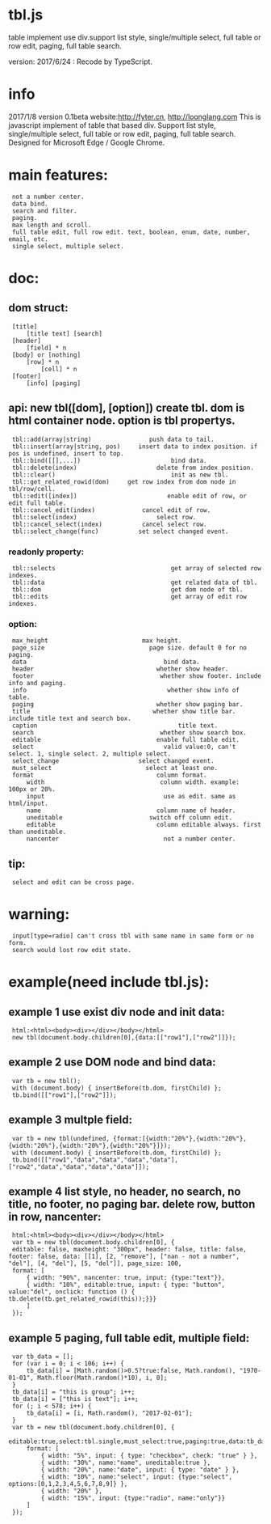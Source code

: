 # tbl.js
table implement use div.support list style, single/multiple select, full table or row edit, paging, full table search.

version:
2017/6/24 : Recode by TypeScript. 

# info
  2017/1/8
  version 0.1beta
  website:http://fyter.cn, http://loonglang.com
  This is javascript implement of table that based div.
  Support list style, single/multiple select, full table or row edit, paging, full table search.
  Designed for Microsoft Edge / Google Chrome.

# main features:
     not a number center.
     data bind.
     search and filter.
     paging.
     max length and scroll.
     full table edit, full row edit. text, boolean, enum, date, number, email, etc.
     single select, multiple select.

# doc:
##        dom struct:
     [title]
         [title text] [search]
     [header]
         [field] * n
     [body] or [nothing]
         [row] * n
             [cell] * n
     [footer]
         [info] [paging]

##        api:     new tbl([dom], [option])          create tbl. dom is html container node. option is tbl propertys.
     tbl::add(array|string)                push data to tail.
     tbl::insert(array|string, pos)     insert data to index position. if pos is undefined, insert to top.
     tbl::bind([[],...])                         bind data.
     tbl::delete(index)                      delete from index position.
     tbl::clear()                                init as new tbl.
     tbl::get_related_rowid(dom)     get row index from dom node in tbl/row/cell.
     tbl::edit([index])                         enable edit of row, or edit full table.
     tbl::cancel_edit(index)             cancel edit of row.
     tbl::select(index)                      select row.
     tbl::cancel_select(index)           cancel select row.
     tbl::select_change(func)           set select changed event.

###            readonly property:
     tbl::selects                                get array of selected row indexes.
     tbl::data                                   get related data of tbl.
     tbl::dom                                    get dom node of tbl.
     tbl::edits                                  get array of edit row indexes.

###            option:
     max_height                          max height.
     page_size                             page size. default 0 for no paging.
     data                                      bind data.
     header                                  whether show header.
     footer                                   whether show footer. include info and paging.
     info                                       whether show info of table.
     paging                                  whether show paging bar.
     title                                  whether show title bar. include title text and search box.
     caption                                       title text.
     search                                   whether show search box.
     editable                                enable full table edit.
     select                                    valid value:0, can't select. 1, single select. 2, multiple select.
     select_change                      select changed event.
     must_select                          select at least one.
     format                                  column format.
         width                                column width. example:  100px or 20%.
         input                                 use as edit. same as html/input.
         name                                column name of header.
         uneditable                        switch off column edit.
         editable                            column editable always. first than uneditable.
         nancenter                             not a number center.
##        tip:
     select and edit can be cross page.

#    warning:
     input[type=radio] can't cross tbl with same name in same form or no form.
     search would lost row edit state.

#    example(need include tbl.js):
##        example 1 use exist div node and init data:
     html:<html><body><div></div></body></html>
     new tbl(document.body.children[0],{data:[["row1"],["row2"]]});

##        example 2 use DOM node and bind data:
     var tb = new tbl();
     with (document.body) { insertBefore(tb.dom, firstChild) };
     tb.bind([["row1"],["row2"]]);

##        example 3 multple field:
     var tb = new tbl(undefined, {format:[{width:"20%"},{width:"20%"},{width:"20%"},{width:"20%"},{width:"20%"}]});
     with (document.body) { insertBefore(tb.dom, firstChild) };
     tb.bind([["row1","data","data","data","data"],["row2","data","data","data","data"]]);

##        example 4 list style, no header, no search, no title, no footer, no paging bar. delete row, button in row, nancenter:
     html:<html><body><div></div></body></html>
     var tb = new tbl(document.body.children[0], {
     editable: false, maxheight: "300px", header: false, title: false, footer: false, data: [[1], [2, "remove"], ["nan - not a number", "del"], [4, "del"], [5, "del"]], page_size: 100,
     format: [
         { width: "90%", nancenter: true, input: {type:"text"}},
         { width: "10%", editable:true, input: { type: "button", value:"del", onclick: function () { tb.delete(tb.get_related_rowid(this));}}}
         ]
     });

##        example 5 paging, full table edit, multiple field:
     var tb_data = [];
     for (var i = 0; i < 106; i++) {
         tb_data[i] = [Math.random()>0.5?true:false, Math.random(), "1970-01-01", Math.floor(Math.random()*10), i, 0];
     }
     tb_data[i] = "this is group"; i++;
     tb_data[i] = ["this is text"]; i++;
     for (; i < 578; i++) {
         tb_data[i] = [i, Math.random(), "2017-02-01"];
     }
     var tb = new tbl(document.body.children[0], {
         editable:true,select:tbl.single,must_select:true,paging:true,data:tb_data,page_size:15,
         format: [
             { width: "5%", input: { type: "checkbox", check: "true" } },
             { width: "30%", name:"name", uneditable:true },
             { width: "20%", name:"date", input: { type: "date" } },
             { width: "10%", name:"select", input: {type:"select", options:[0,1,2,3,4,5,6,7,8,9]} },
             { width: "20%" },
             { width: "15%", input: {type:"radio", name:"only"}}
         ]
     });
